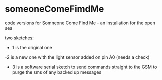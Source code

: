 # someoneComeFimdMe
code versions for Somneone Come Find Me - an installation for the open sea

two sketches:

- 1 is the original one

-2 is a new one with the light sensor added on pin A0 (needs a check)

- 3 is a software serial sketch to send commands straight to the GSM to purge the sms of any backed up messages


